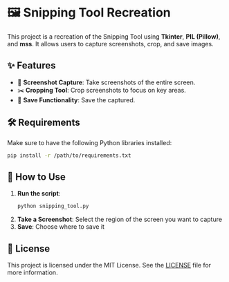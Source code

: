 # 🖼️ Snipping Tool Recreation

This project is a recreation of the Snipping Tool using **Tkinter**, **PIL (Pillow)**, and **mss**. It allows users to capture screenshots, crop, and save images.

## ✨ Features

- 📸 **Screenshot Capture**: Take screenshots of the entire screen.
- ✂️ **Cropping Tool**: Crop screenshots to focus on key areas.
- 💾 **Save Functionality**: Save the captured.

## 🛠️ Requirements

Make sure to have the following Python libraries installed:

```bash
pip install -r /path/to/requirements.txt
```

## 🚀 How to Use

1. **Run the script**:
   ```bash
   python snipping_tool.py
   ```
2. **Take a Screenshot**: Select the region of the screen you want to capture
3. **Save**: Choose where to save it

## 📜 License

This project is licensed under the MIT License. See the [LICENSE](LICENSE) file for more information.

